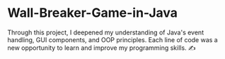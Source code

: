 # Wall-Breaker-Game-in-Java

Through this project, I deepened my understanding of Java's event handling, GUI components, and OOP principles. Each line of code was a new opportunity to learn and improve my programming skills. ✍️
